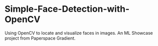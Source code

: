 # Simple-Face-Detection-with-OpenCV
Using OpenCV to locate and visualize faces in images. An ML Showcase project from Paperspace Gradient.
